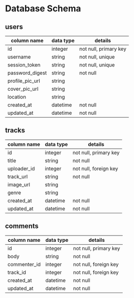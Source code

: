 # Database Schema

## users
column name    | data type | details
---------------|-----------|-----------------------
id             | integer   | not null, primary key
username       | string    | not null, unique
session_token  | string    | not null, unique
password_digest| string    | not null
profile_pic_url| string    |
cover_pic_url  | string    |
location       | string    |
created_at     | datetime  | not null
updated_at     | datetime  | not null

## tracks
column name    | data type | details
---------------|-----------|-----------------------
id             | integer   | not null, primary key
title          | string    | not null
uploader_id    | integer   | not null, foreign key
track_url      | string    | not null
image_url      | string    |
genre          | string    |
created_at     | datetime  | not null
updated_at     | datetime  | not null

## comments
column name    | data type | details
---------------|-----------|-----------------------
id             | integer   | not null, primary key
body           | string    | not null
commenter_id   | integer   | not null, foreign key
track_id       | integer   | not null, foreign key
created_at     | datetime  | not null
updated_at     | datetime  | not null
